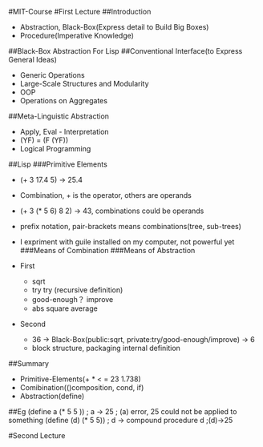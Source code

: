 #MIT-Course
#First Lecture
##Introduction
- Abstraction, Black-Box(Express detail to Build Big Boxes)
- Procedure(Imperative Knowledge)

##Black-Box Abstraction For Lisp
##Conventional Interface(to Express General Ideas)
- Generic Operations
- Large-Scale Structures and  Modularity
- OOP
- Operations on Aggregates

##Meta-Linguistic Abstraction
- Apply, Eval - Interpretation
- (YF) = (F (YF))
- Logical Programming

##Lisp
###Primitive Elements
- (+ 3 17.4 5) -> 25.4
- Combination, + is the operator, others are operands
- (+ 3 (* 5 6) 8 2) -> 43, combinations could be operands
- prefix notation, pair-brackets means combinations(tree, sub-trees)
- I expriment with guile installed on my computer, not powerful yet
###Means of Combination
###Means of Abstraction
- First
  - sqrt
  - try try (recursive definition)  
  - good-enough？   improve
  - abs square         average

- Second
  - 36 -> Black-Box(public:sqrt, private:try/good-enough/improve) -> 6
  - block structure, packaging internal definition

##Summary
- Primitive-Elements(+ * < = 23 1.738)
- Comibination(()composition, cond, if)
- Abstraction(define)

##Eg
(define a (* 5 5 ))   ; a -> 25 ; (a) error, 25 could not be applied to something
(define (d) (* 5 5)) ; d -> compound procedure d ;(d)->25

#Second Lecture
